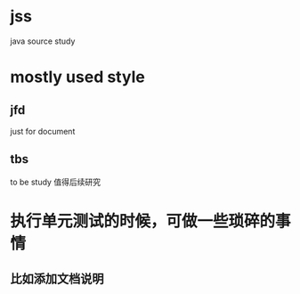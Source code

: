 # jss
java source study

# mostly used style
## jfd
just for document
## tbs
to be study
值得后续研究


# 执行单元测试的时候，可做一些琐碎的事情
## 比如添加文档说明
